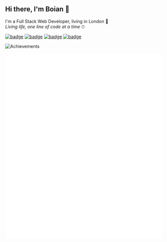## Hi there, I'm Boian 👋

I'm a Full Stack Web Developer, living in London 💂<br>
_Living life, one line of code at a time_ ⏱

[![badge](https://img.shields.io/badge/linkedin-%230077B5.svg?&style=for-the-badge&logo=linkedin&logoColor=white)](https://linkedin.com/in/boian-ivanov/)
[![badge](https://img.shields.io/badge/stack%20overflow-FE7A16?logo=stack-overflow&logoColor=white&style=for-the-badge)](https://stackoverflow.com/story/boian-ivanov/)
[![badge](https://img.shields.io/badge/gmail-D14836?&style=for-the-badge&logo=gmail&logoColor=white)](mailto:boian.ivanov44@gmail.com)
[![badge](https://img.shields.io/badge/instagram-%23E4405F.svg?&style=for-the-badge&logo=instagram&logoColor=white)](https://www.instagram.com/boian.n.ivanov/)

![Achievements](https://github-profile-trophy.vercel.app/?username=boian-ivanov&margin-w=13&rank=SECRET,SSS,SS,S,AAA,AA,A,B)

[![](https://github.com/boian-ivanov/boian-ivanov/blob/main/src/overview.svg)](https://github.com/jstrieb/github-stats)
[![](https://github.com/boian-ivanov/boian-ivanov/blob/main/src/languages.svg)](https://github.com/jstrieb/github-stats)

<!--
Usefull resources:
https://github.com/alexandresanlim/Badges4-README.md-Profile
https://github.com/anuraghazra/github-readme-stats
https://raw.githubusercontent.com/alexandresanlim/alexandresanlim/master/README.md
https://rahuldkjain.github.io/gh-profile-readme-generator/
-->
